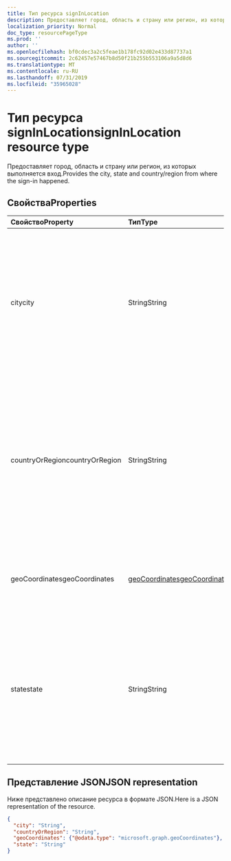 ```yaml
---
title: Тип ресурса signInLocation
description: Предоставляет город, область и страну или регион, из которых выполняется вход.
localization_priority: Normal
doc_type: resourcePageType
ms.prod: ''
author: ''
ms.openlocfilehash: bf0cdec3a2c5feae1b178fc92d02e433d87737a1
ms.sourcegitcommit: 2c62457e57467b8d50f21b255b553106a9a5d8d6
ms.translationtype: MT
ms.contentlocale: ru-RU
ms.lasthandoff: 07/31/2019
ms.locfileid: "35965028"
---
```

# <a name="signinlocation-resource-type"></a><span data-ttu-id="b59c2-103">Тип ресурса signInLocation</span><span class="sxs-lookup"><span data-stu-id="b59c2-103">signInLocation resource type</span></span>
<span data-ttu-id="b59c2-104">Предоставляет город, область и страну или регион, из которых выполняется вход.</span><span class="sxs-lookup"><span data-stu-id="b59c2-104">Provides the city, state and country/region from where the sign-in happened.</span></span>



## <a name="properties"></a><span data-ttu-id="b59c2-105">Свойства</span><span class="sxs-lookup"><span data-stu-id="b59c2-105">Properties</span></span>
| <span data-ttu-id="b59c2-106">Свойство</span><span class="sxs-lookup"><span data-stu-id="b59c2-106">Property</span></span>     | <span data-ttu-id="b59c2-107">Тип</span><span class="sxs-lookup"><span data-stu-id="b59c2-107">Type</span></span>   |<span data-ttu-id="b59c2-108">Описание</span><span class="sxs-lookup"><span data-stu-id="b59c2-108">Description</span></span>|
|:---------------|:--------|:----------|
|<span data-ttu-id="b59c2-109">city</span><span class="sxs-lookup"><span data-stu-id="b59c2-109">city</span></span>|<span data-ttu-id="b59c2-110">String</span><span class="sxs-lookup"><span data-stu-id="b59c2-110">String</span></span>|<span data-ttu-id="b59c2-111">Предоставляет город, в котором поступил вход.</span><span class="sxs-lookup"><span data-stu-id="b59c2-111">Provides the city where the sign-in originated.</span></span> <span data-ttu-id="b59c2-112">Рассчитывается с использованием информации о широте и долготе из действия, выполняемого при входе.</span><span class="sxs-lookup"><span data-stu-id="b59c2-112">This is calculated using latitude/longitude information from the sign-in activity.</span></span>|
|<span data-ttu-id="b59c2-113">countryOrRegion</span><span class="sxs-lookup"><span data-stu-id="b59c2-113">countryOrRegion</span></span>|<span data-ttu-id="b59c2-114">String</span><span class="sxs-lookup"><span data-stu-id="b59c2-114">String</span></span>|<span data-ttu-id="b59c2-115">Предоставляет сведения о коде страны (код из 2 букв), где поступил вход.</span><span class="sxs-lookup"><span data-stu-id="b59c2-115">Provides the country code info (2 letter code) where the sign-in originated.</span></span>  <span data-ttu-id="b59c2-116">Рассчитывается с использованием информации о широте и долготе из действия, выполняемого при входе.</span><span class="sxs-lookup"><span data-stu-id="b59c2-116">This is calculated using latitude/longitude information from the sign-in activity.</span></span>|
|<span data-ttu-id="b59c2-117">geoCoordinates</span><span class="sxs-lookup"><span data-stu-id="b59c2-117">geoCoordinates</span></span>|[<span data-ttu-id="b59c2-118">geoCoordinates</span><span class="sxs-lookup"><span data-stu-id="b59c2-118">geoCoordinates</span></span>](geocoordinates.md)|<span data-ttu-id="b59c2-119">Предоставляет широту, долготу и высоту, на которой поступил вход.</span><span class="sxs-lookup"><span data-stu-id="b59c2-119">Provides the latitude, longitude and altitude where the sign-in originated.</span></span>|
|<span data-ttu-id="b59c2-120">state</span><span class="sxs-lookup"><span data-stu-id="b59c2-120">state</span></span>|<span data-ttu-id="b59c2-121">String</span><span class="sxs-lookup"><span data-stu-id="b59c2-121">String</span></span>|<span data-ttu-id="b59c2-122">Предоставляет состояние, в котором поступил вход.</span><span class="sxs-lookup"><span data-stu-id="b59c2-122">Provides the State where the sign-in originated.</span></span> <span data-ttu-id="b59c2-123">Рассчитывается с использованием информации о широте и долготе из действия, выполняемого при входе.</span><span class="sxs-lookup"><span data-stu-id="b59c2-123">This is calculated using latitude/longitude information from the sign-in activity.</span></span>|

## <a name="json-representation"></a><span data-ttu-id="b59c2-124">Представление JSON</span><span class="sxs-lookup"><span data-stu-id="b59c2-124">JSON representation</span></span>

<span data-ttu-id="b59c2-125">Ниже представлено описание ресурса в формате JSON.</span><span class="sxs-lookup"><span data-stu-id="b59c2-125">Here is a JSON representation of the resource.</span></span>

<!-- {
  "blockType": "resource",
  "optionalProperties": [

  ],
  "@odata.type": "microsoft.graph.signInLocation"
}-->

```json
{
  "city": "String",
  "countryOrRegion": "String",
  "geoCoordinates": {"@odata.type": "microsoft.graph.geoCoordinates"},
  "state": "String"
}

```

<!-- uuid: 8fcb5dbc-d5aa-4681-8e31-b001d5168d79
2015-10-25 14:57:30 UTC -->
<!-- {
  "type": "#page.annotation",
  "description": "signInLocation resource",
  "keywords": "",
  "section": "documentation",
  "tocPath": ""
}-->
